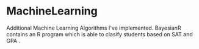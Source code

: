 # MachineLearning
Additional Machine Learning Algorithms I've implemented.
BayesianR contains an R program which is able to clasify students based on SAT and GPA .
